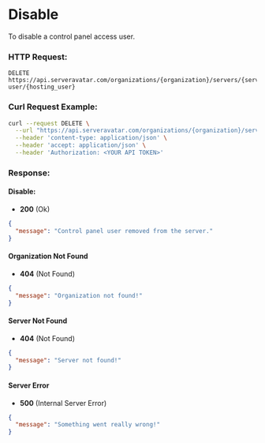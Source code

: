 # Disable

To disable a control panel access user.

### HTTP Request:

```
DELETE https://api.serveravatar.com/organizations/{organization}/servers/{server}/hosting-user/{hosting_user}
```

### Curl Request Example:

```sh
curl --request DELETE \
  --url "https://api.serveravatar.com/organizations/{organization}/servers/{server}/hosting-user/{hosting_user}" \
  --header 'content-type: application/json' \
  --header 'accept: application/json' \
  --header 'Authorization: <YOUR API TOKEN>'
```

### Response:

#### Disable:
- __200__ (Ok)

```json
{
  "message": "Control panel user removed from the server."
}
```

#### Organization Not Found
- __404__ (Not Found)

```json
{
  "message": "Organization not found!"
}
```

#### Server Not Found
- __404__ (Not Found)

```json
{
  "message": "Server not found!"
}
```

#### Server Error
- __500__ (Internal Server Error)

```json
{
  "message": "Something went really wrong!"
}